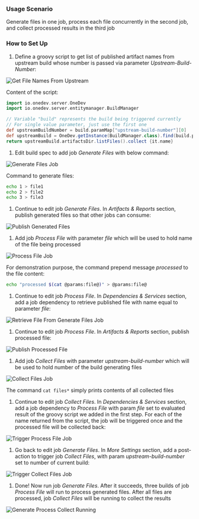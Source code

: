 ### Usage Scenario

Generate files in one job, process each file concurrently in the second job, and collect processed results in the third job

### How to Set Up

1. Define a groovy script to get list of published artifact names from upstream build whose number is passed via parameter _Upstream-Build-Number_:

  ![Get File Names From Upstream](../images/generate-process-collect/get-file-names-from-upstream.png)
  
  Content of the script:
  ```groovy
  import io.onedev.server.OneDev
  import io.onedev.server.entitymanager.BuildManager

  // Variable "build" represents the build being triggered currently
  // For single value parameter, just use the first one
  def upstreamBuildNumber = build.paramMap["upstream-build-number"][0]
  def upstreamBuild = OneDev.getInstance(BuildManager.class).find(build.project, upstreamBuildNumber as Long)
  return upstreamBuild.artifactsDir.listFiles().collect {it.name}
  ```
  
1. Edit build spec to add job _Generate Files_ with below command:

  ![Generate Files Job](../images/generate-process-collect/generate-files-job.png)
  
  Command to generate files:
  ``` bash
  echo 1 > file1
  echo 2 > file2
  echo 3 > file3
  ```
  
1. Continue to edit job _Generate Files_. In _Artifacts & Reports_ section, publish generated files so that other jobs can consume:

  ![Publish Generated Files](../images/generate-process-collect/publish-generated-files.png)
  
1. Add  job _Process File_ with parameter _file_ which will be used to hold name of the file being processed

  ![Process File Job](../images/generate-process-collect/process-file-job.png)
  
  For demonstration purpose, the command prepend message _processed_ to the file content:
  ``` bash
  echo "processed $(cat @params:file@)" > @params:file@
  ```
  
1. Continue to edit job _Process File_. In _Dependencies & Services_ section, add a job dependency to retrieve published file with name equal to parameter _file_:

  ![Retrieve File From Generate Files Job](../images/generate-process-collect/retrieve-file-from-generate-files-job.png)
  
1. Continue to edit job _Process File_. In _Artifacts & Reports_ section, publish processed file:

  ![Publish Processed File](../images/generate-process-collect/publish-processed-file.png)

1. Add job _Collect Files_ with parameter _upstream-build-number_ which will be used to hold number of the build generating files

  ![Collect Files Job](../images/generate-process-collect/collect-files-job.png)
  
  The command `cat files*` simply prints contents of all collected files
  
1. Continue to edit job _Collect Files_. In _Dependencies & Services_ section, add a job dependency to _Process File_ with param _file_ set to evaluated result of the groovy script we added in the first step. For each of the name returned from the script, the job will be triggered once and the processed file will be collected back:

  ![Trigger Process File Job](../images/generate-process-collect/trigger-process-file-job.png)
  
1. Go back to edit job _Generate Files_. In _More Settings_ section, add a post-action to trigger job _Collect Files_, with param _upstream-build-number_ set to number of current build:

  ![Trigger Collect Files Job](../images/generate-process-collect/trigger-collect-files-job.png)
  
1. Done! Now run job _Generate Files_. After it succeeds, three builds of job _Process File_ will run to process generated files. After all files are processed, job _Collect Files_ will be running to collect the results

  ![Generate Process Collect Running](../images/generate-process-collect/generate-process-collect-running.png)